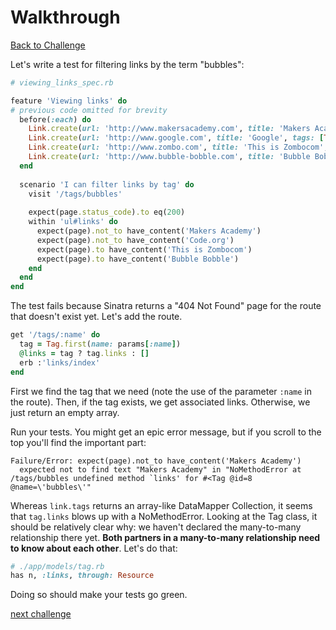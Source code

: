 # Walkthrough

[Back to Challenge](../16_filtering_tags.md)

Let's write a test for filtering links by the term "bubbles":

```ruby
# viewing_links_spec.rb

feature 'Viewing links' do
# previous code omitted for brevity
  before(:each) do
    Link.create(url: 'http://www.makersacademy.com', title: 'Makers Academy', tags: [Tag.first_or_create(name: 'education')])
    Link.create(url: 'http://www.google.com', title: 'Google', tags: [Tag.first_or_create(name: 'search')])
    Link.create(url: 'http://www.zombo.com', title: 'This is Zombocom', tags: [Tag.first_or_create(name: 'bubbles')])
    Link.create(url: 'http://www.bubble-bobble.com', title: 'Bubble Bobble', tags: [Tag.first_or_create(name: 'bubbles')])
  end
    
  scenario 'I can filter links by tag' do
    visit '/tags/bubbles'
  
    expect(page.status_code).to eq(200)
    within 'ul#links' do
      expect(page).not_to have_content('Makers Academy')
      expect(page).not_to have_content('Code.org')
      expect(page).to have_content('This is Zombocom')
      expect(page).to have_content('Bubble Bobble')
    end
  end
end
```

The test fails because Sinatra returns a "404 Not Found" page for the route that doesn't exist yet. Let's add the route.

```ruby
get '/tags/:name' do
  tag = Tag.first(name: params[:name])
  @links = tag ? tag.links : []
  erb :'links/index'
end
```

First we find the tag that we need (note the use of the parameter `:name` in the route). Then, if the tag exists, we get associated links. Otherwise, we just return an empty array.

Run your tests. You might get an epic error message, but if you scroll to the top you'll find the important part:

```
Failure/Error: expect(page).not_to have_content('Makers Academy')
  expected not to find text "Makers Academy" in "NoMethodError at /tags/bubbles undefined method `links' for #<Tag @id=8 @name=\'bubbles\'"
```

Whereas `link.tags` returns an array-like DataMapper Collection, it seems that `tag.links` blows up with a NoMethodError. Looking at the Tag class, it should be relatively clear why: we haven't declared the many-to-many relationship there yet. **Both partners in a many-to-many relationship need to know about each other**. Let's do that:

```ruby
# ./app/models/tag.rb
has n, :links, through: Resource
```

Doing so should make your tests go green.

[next challenge](../17_multiple_tags.md)
